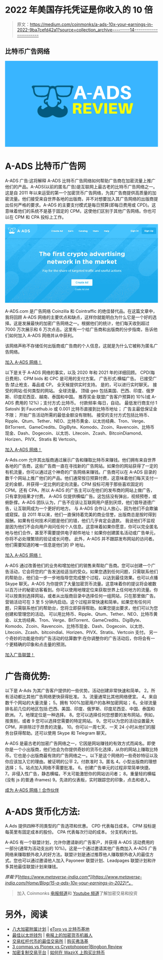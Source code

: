 # 2022 年美国存托凭证是你收入的 10 倍

> 原文：<https://medium.com/coinmonks/a-ads-10x-your-earnings-in-2022-9ba7cefd42a1?source=collection_archive---------14----------------------->

## 比特币广告网络

![](img/32ae5f1adf8d3ffb0bdc5a5013a12234.png)

# A-ADS 比特币广告网

A-ADS 广告:这将解释 A-ADS 比特币广告网络如何帮助广告商在加密流量上推广他们的产品。A-ADS(以前的匿名广告)是互联网上最古老的比特币广告网络之一。这是自 2011 年以来运营的第一个加密货币广告网络，为其广告商提供高质量的加密流量。他们接受来自世界各地的出版商，并不对想要加入其广告网络的出版商提出任何严格的要求。A-ADS 的主要支付模式是每日预算(即每日费用或 CPD)。这意味着他们的系统不是基于固定的 CPM，这使他们区别于其他广告网络。你也可以在 CPM 和 CPA 投标上工作。

![](img/3b68ef651a65b19c22dcda6823623d9d.png)

A-ADS.com 是广告网络 Coinzilla 和 Cointraffic 的绝佳替代品。在这篇文章中，我将回顾 A-ADS 网络的主要优点和缺点，这样你就能明白为什么它是一个好的选择。这是发展最快的加密广告网络之一。根据他们的统计，他们每天收到超过 7000 万次展示和 6 万次点击。这里有一个给广告商和出版商的分步指南，告诉他们如何加入 A-ADS 网络并从中获利。

该网络声称不存储任何出版商或广告商的个人信息，这就是为什么它被称为匿名广告网络。

[加入 A-ADS 网络！](https://a-ads.com/?partner=1945956)

以下是关于 A-ADS 网络的事实，以及 2020 年和 2021 年的详细回顾。
CPD(每日费用)、CPM bids 和 CPC 是可用的支付方案。
广告形式:横幅广告。
已接受广告:禁止枪支、毒品或 CP。
全天候提供实时支持。
是的，可以进行实时聊天。
接受的网站:任何类型的网站。
全球流量。
顶级 geo 包括美国、巴西、印度、俄罗斯、印度尼西亚、越南、泰国和中国。
推荐奖金:联盟广告客户预算的 10%(或 A-ADS 费用的 12%)；支付方式:比特币。
付款频率:每日，自动。
最低发行商支付:1 Satoshi 到 Faucethub.io 或 0.001 比特币直接到比特币地址；
广告主最低保证金不限；
开始广告活动所需的最低金额没有限制。
接受的支付方式包括比特币、Ripple、Qtum、Tether、NEO、比特币黄金、以太坊经典、Tron、Verge、BitTorrent、GameCredits、DigiByte、Komodo、Zcoin、Ravencoin、比特币现金、Dash、Dogecoin、以太坊、Litecoin、Zcash、BitcoinDiamond、Horizen、PIVX、Stratis 和 Vertcoin。

[加入 A-ADS 网络！](https://a-ads.com/?partner=1945956)

A-Ads.com 允许其出版商通过展示广告和赚取比特币来赚钱。他们拥有来自世界各地的广告商，这些广告商一直在寻找新的广告网站。如果你的网站获得了一定的有机流量，你可以通过这个神奇的广告网络来赚钱。广告商可以在 A-ADS 目录的数千个网站上推广他们的产品。他们通常按日预算付费，这意味着他们每天支付一定的金额，并获得一定比例的定向流量。CPM 投标可用于那些喜欢固定的 CPM。还有 CPA，所以 A-ADS 的广告主可以在他们的发布商的网站上做广告，只有拿到结果才付费。
A-ADS 仅提供横幅广告。这包括没有弹出，视频预卷，或俯卧撑。A-ADS 团队认为，广告不应该让互联网用户感到厌烦，他们倡导道德广告，让互联网成为一个更好的地方。
与 A-ADS 合作让人放心，因为他们不会欺骗或窥探。自 2011 年以来，他们一直保持着完美的商业信誉。出版商总是按时得到报酬。如果有任何技术问题是他们的错，他们几乎肯定会退款。
我说他们不监视是因为他们不会向用户询问任何个人信息。这意味着如果你愿意，你可以完全匿名地与他们合作，甚至不需要提供电子邮件地址！如果你创建匿名活动或广告单元，你将不必处理繁琐的验证或长问卷。
此外，A-ADS 并不跟踪发布网站的访问者。他们需要知道的唯一信息是他们的 IP 地址。

[加入 A-ADS 网络！](https://a-ads.com/?partner=1945956)

A-ADS 通过改善他们的业务和增加他们的销售来帮助广告商。您可以创建一个广告活动，它会将您的广告发送给适当的受众。如果您遇到任何问题，只需联系他们的帮助台，他们会一步一步地指导您完成整个过程，以达到最佳效果。也可以点播 Skype 聊天。A-ADS 为你提供了大量加密货币流量。这意味着你的提议将会被数以百万计的秘密访客看到。你可以使用地理定位来获取世界上任何地方的流量。你可以按类别选择网站，或者从出版商目录中选择任何一组网站，只在那里做广告。
营销活动可在 3 至 5 分钟内启动。这个过程非常快速和简单。如果您有任何问题，只需联系他们的帮助台，您将立即获得帮助。如果您提出要求，他们可以为您创建和管理您的活动。
可以用比特币、Ripple、Qtum、Tether、NEO、比特币黄金、以太坊经典、Tron、Verge、BitTorrent、GameCredits、DigiByte、Komodo、Zcoin、Ravencoin、比特币现金、Dash、Dogecoin、以太坊、Litecoin、Zcash、bitcoindial、Horizen、PIVX、Stratis、Vertcoin 支付。
另一个奇妙的功能是你的广告活动的估算数字:在你调整你的广告活动后，你将会有一个更精确的印象和点击量的预测。

[加入广告联盟！](https://a-ads.com/?partner=1945956)

# 广告商优势:

以下是 A-Ads 为其广告客户提供的一些优势。活动创建非常快速和简单。
2。所有活动都比其他广告网络更快获得批准。
3。流量通常比其他网络便宜。
4。来自数千个网站的大量流量；
5。拥有 100%加密用户的各种加密网站；
6。全球流量排名前几位的地区包括:巴西、美国、印度、俄罗斯、印度尼西亚、中国、泰国和欧洲。
7。地理定位是一种选择。
8。您可以选择任何您想要的发布网站，例如，按类别，或者 9 您可以选择您需要的特定网站。
9。您可以为您的活动设置最大 CPM，并排除过于昂贵的流量。
10。你可以一周七天、一天 24 小时从他们的服务台获得帮助。还可以使用 Skype 和 Telegram 聊天。

A-ADS 是最古老的加密广告网络之一，它因是网站赚钱的有效方式而闻名。即使你是一个小出版商，他们也会为你提供奇妙的货币化选择，从你的网站上赚取比特币。它也是小出版商最有效的广告网络之一。以下是这个网络的一些奇妙特征以及你应该加入它的理由。被证明的公平
2。付款准时
3。匿名
4。小型出版商的理想选择；
5。站点加入网络不需要批准。
6。创建广告单元的过程非常简单快捷。
7。非侵入性广告，静态横幅，不太可能激怒你的网站访问者；
8。重量轻的横幅(没有 js 的普通 iframes)
9。先进的仪表板，实时跟踪您的印象，点击和收入。

[成为 A-ADS 网络！合作伙伴](https://a-ads.com/?partner=1945956)

# A-ADS 货币化方法:

A.Ads 提供四种不同类型的广告选项和优惠。
CPD 代表每日成本。
CPM 投标是每英里有固定成本的股份。
CPA 代表每次行动的成本。
分支机构计划。

A-ADS 有一个联盟计划，允许你邀请新的广告客户，并获得 A-ADS 活动费用的一部分(通常为活动支出的 10%)。这是一个通过邀请其他广告商加入 A-ADS 广告网络来赚取额外收入的好方法。联盟计划是通过推荐他人赚取额外收入的最佳方式。您也可以通过邀请他人加入 Payoneer 联盟计划、Leadpages 联盟计划和许多其他最佳联盟计划来赚钱。

*原载于*[*https://www.metaverse-india.com*](https://www.metaverse-india.com/Home/Blog/15-a-ads-10x-your-earnings-in-2022)*。*

> 加入 Coinmonks [电报频道](https://t.me/coincodecap)和 [Youtube 频道](https://www.youtube.com/c/coinmonks/videos)了解加密交易和投资

# 另外，阅读

*   [八大加密附属计划](https://coincodecap.com/crypto-affiliate-programs) | [eToro vs 比特币基地](https://coincodecap.com/etoro-vs-coinbase)
*   [最佳以太坊钱包](https://coincodecap.com/best-ethereum-wallets) | [电报上的加密货币机器人](https://coincodecap.com/telegram-crypto-bots)
*   [交易杠杆代币的最佳交易所](https://coincodecap.com/leveraged-token-exchanges) | [购买弗洛基](https://coincodecap.com/buy-floki-inu-token)
*   [3 commas vs Pionex vs Cryptohopper](https://coincodecap.com/3commas-vs-pionex-vs-cryptohopper)|[Bingbon Review](https://coincodecap.com/bingbon-review)
*   [加密复制交易平台](/coinmonks/top-10-crypto-copy-trading-platforms-for-beginners-d0c37c7d698c) | [如何在 WazirX 上购买比特币](/coinmonks/buy-bitcoin-on-wazirx-2d12b7989af1)